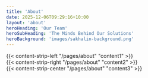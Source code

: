 ```yaml
---
title: 'About'
date: 2025-12-06T09:29:16+10:00
layout: 'about'
heroHeading: 'Our Team'
heroSubHeading: 'The Minds Behind Our Solutions'
heroBackground: 'images/sakhalin-background.png'
---
```


<div>
{{< content-strip-left "/pages/about" "content1" >}}
</div>
<div>
{{< content-strip-right "/pages/about" "content2" >}}
</div>
<div>
{{< content-strip-center "/pages/about" "content3" >}}
</div>
